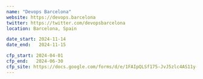 ```yaml
---
name: "Devops Barcelona"
website: https://devops.barcelona
twitter: https://twitter.com/devopsbarcelona
location: Barcelona, Spain

date_start: 2024-11-14
date_end:   2024-11-15

cfp_start: 2024-04-01
cfp_end:   2024-06-30
cfp_site: https://docs.google.com/forms/d/e/1FAIpQLSf175-JvJ5zlc4AS11y-knODF9Wz1RADmMAoyECpuzNPONpKA/viewform
---
```

